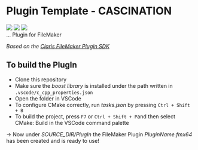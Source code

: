 # Plugin Template - CASCINATION 
![](https://img.shields.io/badge/FileMaker-gray)
![](https://img.shields.io/badge/PlugIn-black)
![](https://img.shields.io/badge/C++-F34B7D) <br>
... Plugin for FileMaker

*Based on the [Claris FileMaker Plugin SDK](https://help.claris.com/en/pro-help/content/custom-plug-ins.html)*

## To build the PlugIn

- Clone this repository
- Make sure the *boost library* is installed under the path written in `.vscode/c_cpp_properties.json`
- Open the folder in VSCode
- To configure CMake correctly, run *tasks.json* by pressing `Ctrl + Shift + B`
- To build the project, press `F7` or `Ctrl + Shift + P`and then select CMake: Build in the VSCode command palette

&rarr; Now under *SOURCE_DIR/PlugIn* the FileMaker Plugin *PluginName.fmx64* has been created and is ready to use!
